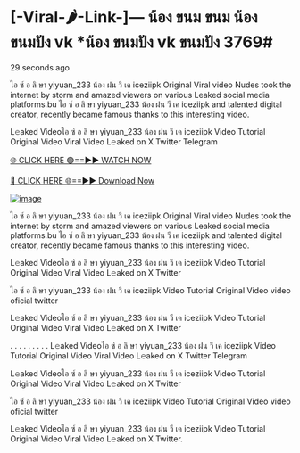 # [-Viral-🌶-Link-]— น้อง ขนม ขนม น้อง ขนมปัง vk *น้อง ขนมปัง vk ขนมปัง 3769#
29 seconds ago

ไอ ซ์ อ ลิ ษา yiyuan_233 น้อง ฝน วี เค iceziipk Original Viral video Nudes took the internet by storm and amazed viewers on various Leaked social media platforms.bu ไอ ซ์ อ ลิ ษา yiyuan_233 น้อง ฝน วี เค iceziipk and talented digital creator, recently became famous thanks to this interesting video.

L𝚎aked Videoไอ ซ์ อ ลิ ษา yiyuan_233 น้อง ฝน วี เค iceziipk Video Tutorial Original Video Viral Video L𝚎aked on X Twitter Telegram

[🌐 CLICK HERE 🟢==►► WATCH NOW](https://4k-stream-tv01.blogspot.com/2025/01/vai00.html)

[🔴 CLICK HERE 🌐==►► Download Now](https://4k-stream-tv01.blogspot.com/2025/01/vai00.html)

[![image](https://github.com/user-attachments/assets/9fb639ed-84ad-42c3-b2f2-fd144046d747)](https://4k-stream-tv01.blogspot.com/2025/01/vai00.html)

ไอ ซ์ อ ลิ ษา yiyuan_233 น้อง ฝน วี เค iceziipk Original Viral video Nudes took the internet by storm and amazed viewers on various Leaked social media platforms.bu ไอ ซ์ อ ลิ ษา yiyuan_233 น้อง ฝน วี เค iceziipk and talented digital creator, recently became famous thanks to this interesting video.

L𝚎aked Videoไอ ซ์ อ ลิ ษา yiyuan_233 น้อง ฝน วี เค iceziipk Video Tutorial Original Video Viral Video L𝚎aked on X Twitter

ไอ ซ์ อ ลิ ษา yiyuan_233 น้อง ฝน วี เค iceziipk Video Tutorial Original Video video oficial twitter

L𝚎aked Videoไอ ซ์ อ ลิ ษา yiyuan_233 น้อง ฝน วี เค iceziipk Video Tutorial Original Video Viral Video L𝚎aked on X Twitter

. . . . . . . . . L𝚎aked Videoไอ ซ์ อ ลิ ษา yiyuan_233 น้อง ฝน วี เค iceziipk Video Tutorial Original Video Viral Video L𝚎aked on X Twitter Telegram

L𝚎aked Videoไอ ซ์ อ ลิ ษา yiyuan_233 น้อง ฝน วี เค iceziipk Video Tutorial Original Video Viral Video L𝚎aked on X Twitter

ไอ ซ์ อ ลิ ษา yiyuan_233 น้อง ฝน วี เค iceziipk Video Tutorial Original Video video oficial twitter

L𝚎aked Videoไอ ซ์ อ ลิ ษา yiyuan_233 น้อง ฝน วี เค iceziipk Video Tutorial Original Video Viral Video L𝚎aked on X Twitter.
